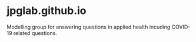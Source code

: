 # jpglab.github.io
Modelling group for answering questions in applied health incuding COVID-19 related questions. 
